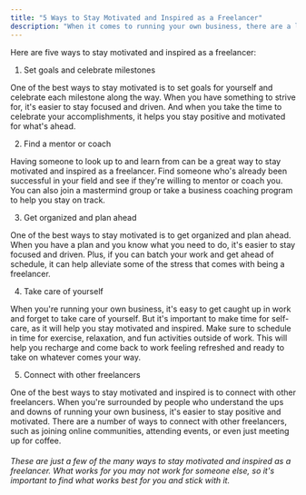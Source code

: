 ```yaml
---
title: "5 Ways to Stay Motivated and Inspired as a Freelancer"
description: "When it comes to running your own business, there are a lot of ups and downs. It can be difficult to keep your motivation high and your inspiration flowing when you're facing challenges and roadblocks. But it's important to stay motivated and inspired, as it will help you push through the tough times and come out on top."
---
```


Here are five ways to stay motivated and inspired as a freelancer:

1. Set goals and celebrate milestones

One of the best ways to stay motivated is to set goals for yourself and celebrate each milestone along the way. When you have something to strive for, it's easier to stay focused and driven. And when you take the time to celebrate your accomplishments, it helps you stay positive and motivated for what's ahead.

2. Find a mentor or coach

Having someone to look up to and learn from can be a great way to stay motivated and inspired as a freelancer. Find someone who's already been successful in your field and see if they're willing to mentor or coach you. You can also join a mastermind group or take a business coaching program to help you stay on track.

3. Get organized and plan ahead

One of the best ways to stay motivated is to get organized and plan ahead. When you have a plan and you know what you need to do, it's easier to stay focused and driven. Plus, if you can batch your work and get ahead of schedule, it can help alleviate some of the stress that comes with being a freelancer.

4. Take care of yourself

When you're running your own business, it's easy to get caught up in work and forget to take care of yourself. But it's important to make time for self-care, as it will help you stay motivated and inspired. Make sure to schedule in time for exercise, relaxation, and fun activities outside of work. This will help you recharge and come back to work feeling refreshed and ready to take on whatever comes your way.

5. Connect with other freelancers

One of the best ways to stay motivated and inspired is to connect with other freelancers. When you're surrounded by people who understand the ups and downs of running your own business, it's easier to stay positive and motivated. There are a number of ways to connect with other freelancers, such as joining online communities, attending events, or even just meeting up for coffee.

###### These are just a few of the many ways to stay motivated and inspired as a freelancer. What works for you may not work for someone else, so it's important to find what works best for you and stick with it.
